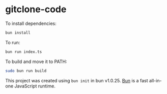 # gitclone-code

To install dependencies:

```bash
bun install
```

To run:

```bash
bun run index.ts
```

To build and move it to PATH:

```bash
sudo bun run build
```

This project was created using `bun init` in bun v1.0.25. [Bun](https://bun.sh) is a fast all-in-one JavaScript runtime.
